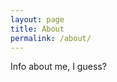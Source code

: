 ```yaml
---
layout: page
title: About
permalink: /about/
---
```


<!-- This is the base Jekyll theme. You can find out more info about customizing your Jekyll theme, as well as basic Jekyll usage documentation at [jekyllrb.com](http://jekyllrb.com/) -->

<!-- You can find the source code for the Jekyll new theme at: [github.com/jglovier/jekyll-new](https://github.com/jglovier/jekyll-new) -->

<!-- You can find the source code for Jekyll at [github.com/jekyll/jekyll](https://github.com/jekyll/jekyll) -->

Info about me, I guess?
